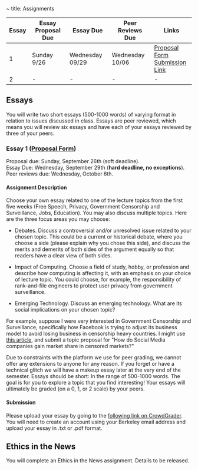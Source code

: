 ~ title: Assignments

| Essay | Essay Proposal Due | Essay Due       | Peer Reviews Due | Links                                                                    |
|-------|--------------------|-----------------|------------------|--------------------------------------------------------------------------|
| 1     | Sunday 9/26        | Wednesday 09/29 | Wednesday 10/06  | [Proposal Form][essay_1_proposal]<br>[Submission Link][essay_1_submission] |
| 2     |       -            | -               | -                | -                                                                        |

Essays
------

You will write two short essays (500-1000 words) of varying format in relation
to issues discussed in class. Essays are peer reviewed, which means you will
review six essays and have each of your essays reviewed by three of your peers.

### Essay 1 ([Proposal Form][essay_1_proposal])

Proposal due: Sunday, September 26th (soft deadline).<br>
Essay Due: Wednesday, September 29th (**hard deadline, no exceptions**).<br>
Peer reviews due: Wednesday, October 6th.

#### Assignment Description

Choose your own essay related to one of the lecture topics from the first five weeks (Free Speech, Privacy, Government Censorship and Surveillance, Jobs, Education). You may also discuss multiple topics. Here are the three focus areas you may choose:

* Debates. Discuss a controversial and/or unresolved issue related to your chosen topic. This could be a current or historical debate, where you choose a side (please explain why you chose this side), and discuss the merits and demerits of both sides of the argument equally so that readers have a clear view of both sides.

* Impact of Computing. Choose a field of study, hobby, or profession and describe how computing is affecting it, with an emphasis on your choice of lecture topic. You could choose, for example,  the responsibility of rank-and-file engineers to protect user privacy from government surveillance.

* Emerging Technology. Discuss an emerging technology. What are its social implications on your chosen topic?
 
For example, suppose I were very interested in Government Censorship and Surveillance, specifically how Facebook is trying to adjust its business model to avoid losing business in censorship heavy countries. I might use [this article](https://www.nytimes.com/2017/09/17/technology/facebook-government-regulations.html?_r=0), and submit a topic proposal for "How do Social Media companies gain market share in censored markets?"

Due to constraints with the platform we use for peer grading, we cannot offer any extensions to anyone for any reason. If you forget or have a technical glitch we will have a makeup essay later at the very end of the semester. Essays should be short: In the range of 500-1000 words. The goal is for you to explore a topic that you find interesting! Your essays will ultimately be graded (on a 0, 1, or 2 scale) by your peers.
 
#### Submission

Please upload your essay by going to the [following link on CrowdGrader][essay_1_submission]. You will need to create an account using your Berkeley email address and upload your essay in .txt or .pdf format.

[essay_1_proposal]: https://forms.gle/sb3JoT6bDGSpDFsg8
[essay_1_submission]: https://peer.crowdgrader.com/crowdgrader/venues/view_venue/5096

Ethics in the News
------------------

You will complete an Ethics in the News assignment. Details to be released.
